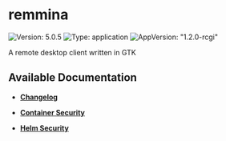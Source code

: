 # remmina

![Version: 5.0.5](https://img.shields.io/badge/Version-5.0.5-informational?style=flat-square) ![Type: application](https://img.shields.io/badge/Type-application-informational?style=flat-square) ![AppVersion: "1.2.0-rcgi"](https://img.shields.io/badge/AppVersion-"1.2.0-rcgi"-informational?style=flat-square)

A remote desktop client written in GTK

## Available Documentation

- [**Changelog**](CHANGELOG)

- [**Container Security**](container-security)

- [**Helm Security**](helm-security)

